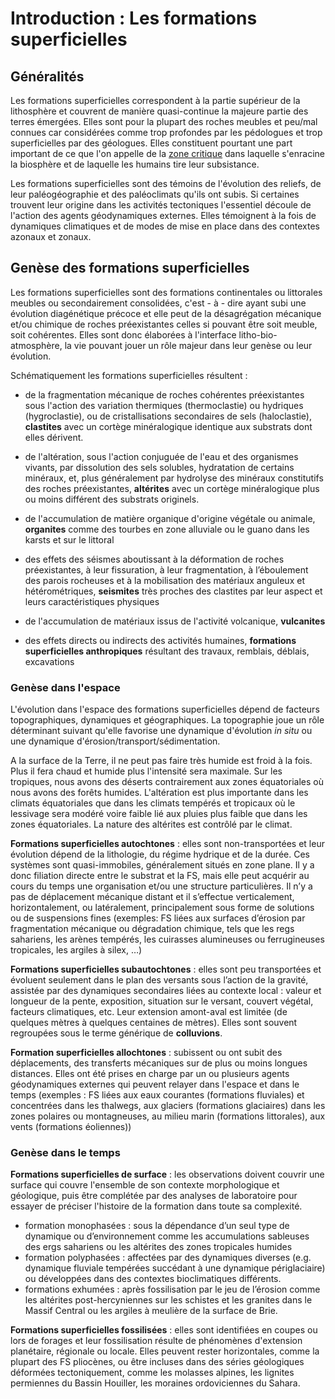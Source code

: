 # Introduction : Les formations superficielles

## Généralités

Les formations superficielles correspondent à la partie supérieur de la lithosphère et couvrent de manière quasi-continue la majeure partie des terres émergées. Elles sont pour la plupart des roches meubles et peu/mal connues car considérées comme trop profondes par les pédologues et trop superficielles par des géologues. Elles constituent pourtant une part important de ce que l'on appelle de la [zone critique](http://www.ige-grenoble.fr/La-zone-critique) dans laquelle s'enracine la biosphère et de laquelle les humains tire leur subsistance.

Les formations superficielles sont des témoins de l'évolution des reliefs, de leur paléogéographie et des paléoclimats qu'ils ont subis. Si certaines trouvent leur origine dans les activités tectoniques l'essentiel découle de l'action des agents géodynamiques externes. Elles témoignent à la fois de dynamiques climatiques et de modes de mise en place dans des contextes azonaux et zonaux. 

## Genèse des formations superficielles

Les formations superficielles sont des formations continentales ou littorales meubles ou secondairement consolidées, c'est - à - dire ayant subi une évolution diagénétique précoce et elle peut de la désagrégation mécanique et/ou chimique de roches préexistantes celles si pouvant être soit meuble, soit cohérentes. Elles sont donc élaborées à l'interface litho-bio-atmosphère, la vie pouvant jouer un rôle majeur dans leur genèse ou leur évolution.

Schématiquement les formations superficielles résultent : 

- de la fragmentation mécanique de roches cohérentes préexistantes sous l'action des variation thermiques (thermoclastie) ou hydriques (hygroclastie), ou de cristallisations secondaires de sels (haloclastie), **clastites** avec un cortège minéralogique identique aux substrats dont elles dérivent.

- de l'altération, sous l'action conjuguée de l'eau et des organismes vivants, par dissolution des sels solubles, hydratation de certains minéraux, et, plus généralement par hydrolyse des minéraux constitutifs des roches préexistantes, **altérites** avec un cortège minéralogique plus ou moins différent des substrats originels.

- de l'accumulation de matière organique d'origine végétale ou animale, **organites** comme des tourbes en zone alluviale ou le guano dans les karsts et sur le littoral

- des effets des séismes aboutissant à la déformation de roches préexistantes, à leur fissuration, à leur fragmentation, à l’éboulement des parois rocheuses et à la mobilisation des matériaux anguleux et hétérométriques, **seismites** très proches des clastites par leur aspect et leurs caractéristiques physiques

- de l'accumulation de matériaux issus de l'activité volcanique, **vulcanites**

- des effets directs ou indirects des activités humaines, **formations superficielles anthropiques** résultant des travaux, remblais, déblais, excavations

### Genèse dans l'espace

L'évolution dans l'espace des formations superficielles dépend de facteurs topographiques, dynamiques et géographiques. La topographie joue un rôle déterminant suivant qu'elle favorise une dynamique d'évolution *in situ* ou une dynamique d'érosion/transport/sédimentation.

A la surface de la Terre, il ne peut pas faire très humide est froid à la fois. Plus il fera chaud et humide plus l'intensité sera maximale. Sur les tropiques, nous avons des déserts contrairement aux zones équatoriales où nous avons des forêts humides. L'altération est plus importante dans les climats équatoriales que dans les climats tempérés et tropicaux où le lessivage sera modéré voire faible lié aux pluies plus faible que dans les zones équatoriales. La nature des altérites est contrôlé par le climat. 

**Formations superficielles autochtones** : elles sont non-transportées et leur évolution dépend de la lithologie, du
régime hydrique et de la durée. Ces systèmes sont quasi-immobiles, généralement situés en
zone plane. Il y a donc filiation directe entre le substrat et la FS, mais elle peut acquérir au cours
du temps une organisation et/ou une structure particulières. Il n’y a pas de déplacement
mécanique distant et il s’effectue verticalement, horizontalement, ou latéralement,
principalement sous forme de solutions ou de suspensions fines (exemples: FS liées aux surfaces d’érosion par fragmentation mécanique ou dégradation chimique, tels que les regs
sahariens, les arènes tempérés, les cuirasses alumineuses ou ferrugineuses tropicales, les argiles à silex, …)

**Formations superficielles subautochtones** : elles sont peu transportées et évoluent seulement dans le plan des
versants sous l’action de la gravité, assistée par des dynamiques secondaires liées au contexte
local : valeur et longueur de la pente, exposition, situation sur le versant, couvert végétal,
facteurs climatiques, etc. Leur extension amont-aval est limitée (de quelques mètres à quelques
centaines de mètres). Elles sont souvent regroupées sous le terme générique de **colluvions**.

**Formation superficielles allochtones** : subissent ou ont subit des déplacements, des transferts mécaniques sur de plus ou moins longues distances. Elles ont été prises en charge par un ou plusieurs agents géodynamiques externes qui peuvent relayer dans l'espace et dans le temps (exemples : FS liées aux eaux courantes (formations fluviales) et concentrées dans les thalwegs, aux glaciers (formations
glaciaires) dans les zones polaires ou montagneuses, au milieu marin (formations littorales), aux vents (formations éoliennes))

### Genèse dans le temps

**Formations superficielles de surface** : les observations doivent couvrir une surface qui couvre l'ensemble de son contexte morphologique et géologique, puis être complétée par des analyses de laboratoire pour essayer de préciser l'histoire de la formation dans toute sa complexité.

- formation monophasées : sous la dépendance d’un seul type de dynamique ou d’environnement comme les accumulations
sableuses des ergs sahariens ou les altérites des zones tropicales humides
- formation polyphasées : affectées par des dynamiques diverses (e.g. dynamique fluviale tempérées succédant à une dynamique
périglaciaire) ou développées dans des contextes bioclimatiques différents.
- formations exhumées : après fossilisation par le jeu de l’érosion comme les altérites post-hercyniennes sur les schistes et les
granites dans le Massif Central ou les argiles à meulière de la surface de Brie.

**Formations superficielles fossilisées** : elles sont identifiées en coupes ou lors de forages et leur fossilisation résulte de phénomènes d'extension planétaire, régionale ou locale. Elles peuvent rester horizontales, comme la plupart des FS pliocènes, ou être incluses dans des séries géologiques déformées
tectoniquement, comme les molasses alpines, les lignites permiennes du Bassin Houiller, les moraines ordoviciennes du Sahara.

